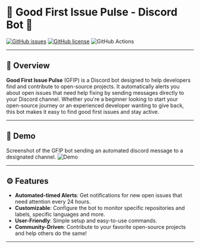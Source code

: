 # 🎉 Good First Issue Pulse - Discord Bot 🎉

[![GitHub issues](https://img.shields.io/github/issues/VictorDoyle/GFIPulse)](https://github.com/yourusername/good-first-issue-pulse/issues)
[![GitHub license](https://img.shields.io/github/license/VictorDoyle/GFIPulse)](https://github.com/yourusername/good-first-issue-pulse/blob/main/LICENSE)
![GitHub Actions](https://github.com/VictorDoyle/GFIPulse/actions/workflows/cronjob.yml/badge.svg)

---

## 🚀 Overview

**Good First Issue Pulse** (GFIP) is a Discord bot designed to help developers find and contribute to open-source projects. It automatically alerts you about open issues that need help fixing by sending messages directly to your Discord channel. Whether you're a beginner looking to start your open-source journey or an experienced developer wanting to give back, this bot makes it easy to find good first issues and stay active.

---

## 📸 Demo

Screenshot of the GFIP bot sending an automated discord message to a designated channel.
![Demo]()

---

## ⚙️ Features

- **Automated-timed Alerts**: Get notifications for new open issues that need attention every 24 hours.
- **Customizable**: Configure the bot to monitor specific repositories and labels, specific languages and more.
- **User-Friendly**: Simple setup and easy-to-use commands.
- **Community-Driven**: Contribute to your favorite open-source projects and help others do the same!

---
